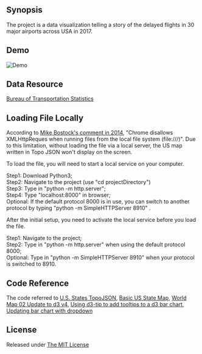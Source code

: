 ## Synopsis 
The project is a data visualization telling a story of the delayed flights in 30 major airports across USA in 2017.

## Demo 
![Demo](demo.gif)

## Data Resource 
<a href = "https://www.transtats.bts.gov/OT_Delay/OT_DelayCause1.asp">Bureau of Transportation Statistics </a>


## Loading File Locally

According to <a href="https://github.com/d3/d3/issues/1698">Mike Bostock's comment in 2014</a>, "Chrome disallows XMLHttpReques when running files from the local file system (file:///)".  Due to this limitation, without loading the file via a local server, the US map written in Topo JSON won't display on the screen.

To load the file, you will need to start a local service on your computer.

Step1: Download Python3;</br>
Step2: Navigate to the project (use "cd projectDirectory")</br>
Step3: Type in "python -m http.server";</br>
Step4: Type "localhost:8000" in browser;</br>
Optional: If the default protocol 8000 is in use, you can switch to another protocol by typing "python -m SimpleHTTPServer 8910" .

After the initial setup, you need to activate the local service before you load the file.

Step1: Navigate to the project;</br>
Step2: Type in "python -m http.server" when using the default protocol 8000;</br>
Optional: Type in "python -m SimpleHTTPServer 8910" when your protocol is switched to 8910.

## Code Reference 
The code referred to <a href="https://bl.ocks.org/mbostock/4090848">U.S. States TopoJSON</a>, <a href="http://bl.ocks.org/michellechandra/0b2ce4923dc9b5809922">Basic US State Map</a>, <a href="http://bl.ocks.org/micahstubbs/8e15870eb432a21f0bc4d3d527b2d14f">World Map 02 Update to d3 v4</a>, <a href="http://bl.ocks.org/Caged/6476579">Using d3-tip to add tooltips to a d3 bar chart</a>, <a href="http://bl.ocks.org/williaster/10ef968ccfdc71c30ef8">Updating bar chart with dropdown</a>


## License 
Released under <a href = "https://opensource.org/licenses/MIT"> The MIT License </a>